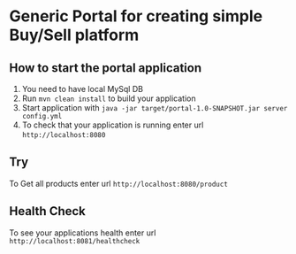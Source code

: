 # Generic Portal for creating simple Buy/Sell platform

How to start the portal application
---

1. You need to have local MySql DB
1. Run `mvn clean install` to build your application
1. Start application with `java -jar target/portal-1.0-SNAPSHOT.jar server config.yml`
1. To check that your application is running enter url `http://localhost:8080`


Try
---

To Get all products enter url  `http://localhost:8080/product`


Health Check
---

To see your applications health enter url `http://localhost:8081/healthcheck`
